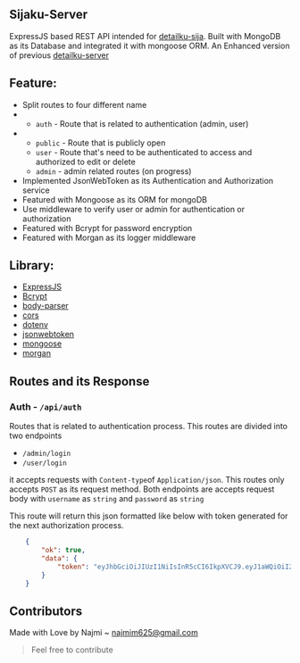   
## Sijaku-Server
ExpressJS based REST API intended for [detailku-sija](https://github.com/NAoHR/detailku-sija). Built with MongoDB as its Database and integrated it with mongoose ORM. An Enhanced version of previous [detailku-server](https://github.com/NAoHR/detailku-server)

## Feature:
- Split routes to four different name
- 	- `auth` - Route that is related to authentication (admin, user)
- 	- `public` - Route that is publicly open
	- `user` - Route that's need to be authenticated to access and authorized to edit or delete
	- `admin` - admin related routes (on progress)
- Implemented JsonWebToken as its Authentication and Authorization service
- Featured with Mongoose as its ORM for mongoDB
- Use middleware to verify user or admin for authentication or authorization
- Featured with Bcrypt for password encryption
- Featured with Morgan as its logger middleware

## Library:
- [ExpressJS](https://expressjs.com/)
- [Bcrypt](https://www.npmjs.com/package/bcrypt)
- [body-parser](https://www.npmjs.com/package/body-parser)
- [cors](https://www.npmjs.com/package/cors)
- [dotenv](https://www.npmjs.com/package/dotenv)
- [jsonwebtoken](https://www.npmjs.com/package/jsonwebtoken)
- [mongoose](https://www.npmjs.com/package/mongoose)
- [morgan](https://github.com/expressjs/morgan)


## Routes and its Response

### Auth - `/api/auth`
Routes that is related to authentication process. This routes are divided into two endpoints 
-	`/admin/login`
-	`/user/login`

it accepts requests with `Content-type`of `Application/json`. This routes only accepts `POST` as its request method. Both endpoints are accepts request body with `username` as `string` and `password` as `string`

This route will return this json formatted like below with token generated for the next authorization process.
```json
    {
		"ok": true,
		"data": {
			"token": "eyJhbGciOiJIUzI1NiIsInR5cCI6IkpXVCJ9.eyJ1aWQiOiI2MzJlNmJlMzExYTVlYzdjM2ZjMDg1YTIiLCJpYXQiOjE2NzU0MzY2OTMsImV4cCI6MTY3NTYwOTQ5M30.IRWS1-GPXWWTntd1SiFFhlzjEhycDBKKDACvbB8_dXQ"
		}
	}
```

## Contributors
Made with Love by Najmi ~ [najmim625@gmail.com](mailto:najmim625@gmail.com)

> Feel free to contribute